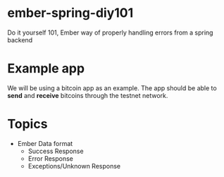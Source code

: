 # ember-spring-diy101
Do it yourself 101, Ember way of properly handling errors from a spring backend

# Example app
We will be using a bitcoin app as an example. The app should be able to **send** and **receive** bitcoins through the testnet network.

# Topics
* Ember Data format
  * Success Response
  * Error Response
  * Exceptions/Unknown Response
